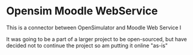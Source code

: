 # Opensim Moodle WebService
This is a connector between OpenSimulator and Moodle Web Service I

It was going to be a part of a larger project to be open-sourced, but have decided not to continue the project so am putting it online "as-is"
